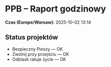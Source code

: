 # PPB – Raport godzinowy
**Czas (Europe/Warsaw):** 2025-10-02 13:14

## Status projektów
- Bezpieczny Pieszy — OK
- Zwolnij przy przejściu — OK
- Odblask ratuje życie — OK


